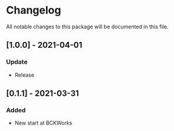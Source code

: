 # Changelog
All notable changes to this package will be documented in this file.

## [1.0.0] - 2021-04-01

### Update

- Release

## [0.1.1] - 2021-03-31

### Added 

- New start at BCKWorks

